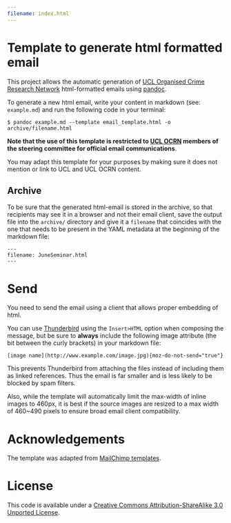 ```yaml
---
filename: index.html
---
```


# Template to generate html formatted email

This project allows the automatic generation of [UCL Organised Crime Research Network](http://blogs.ucl.ac.uk/organised-crime/) html-formatted emails using [pandoc](http://pandoc.org).

To generate a new html email, write your content in markdown (see: `example.md`) and run the following code in your terminal:

```
$ pandoc example.md --template email_template.html -o archive/filename.html
```

**Note that the use of this template is restricted to [UCL OCRN](http://blogs.ucl.ac.uk/organised-crime/) members of the steering committee for official email communications**.

You may adapt this template for your purposes by making sure it does not mention or link to UCL and UCL OCRN content.

## Archive

To be sure that the generated html-email is stored in the archive, so that recipients may see it in a browser and not their email client, save the output file into the `archive/` directory and give it a `filename` that coincides with the one that needs to be present in the YAML metadata at the beginning of the markdown file:

```
---  
filename: JuneSeminar.html  
---  
```




# Send

You need to send the email using a client that allows proper embedding of html.

You can use [Thunderbird](https://www.mozilla.org/en-GB/thunderbird/) using the `Insert>HTML` option when composing the message, but be sure to **always** include the following image attribute (the bit between the curly brackets) in your markdown file:

```
[image name](http://www.example.com/image.jpg){moz-do-not-send="true"}
```

This prevents Thunderbird from attaching the files instead of including them as linked references. Thus the email is far smaller and is less likely to be blocked by spam filters.

Also, while the template will automatically limit the max-width of inline images to 460px, it is best if the source images are resized to a max width of 460~490 pixels to ensure broad email client compatibility.


# Acknowledgements

The template was adapted from [MailChimp templates](https://github.com/mailchimp/email-blueprints).


# License

This code is available under a [Creative Commons Attribution-ShareAlike 3.0 Unported License](https://creativecommons.org/licenses/by-sa/3.0/).
